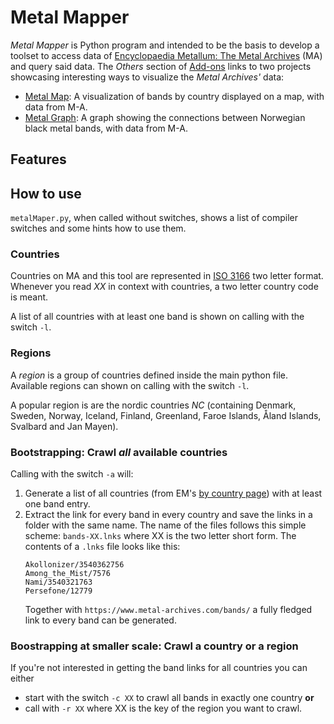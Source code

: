 # Metal Mapper
_Metal Mapper_ is Python program and intended to be the basis to develop a toolset to access data of 
[Encyclopaedia Metallum: The Metal Archives](https://www.metal-archives.com/) (MA) and query said data. The
_Others_ section of [Add-ons](https://www.metal-archives.com/content/tools) links to two projects showcasing
interesting ways to visualize the _Metal Archives'_ data:

* [Metal Map](https://metal-map.com/): A visualization of bands by country displayed on a map, with data from M-A.
* [Metal Graph](http://metal-graph.com/): A graph showing the connections between Norwegian black metal bands, 
    with data from M-A. 

## Features



## How to use

`metalMaper.py`, when called without switches, shows a list of compiler switches and some hints
how to use them.

### Countries

Countries on MA and this tool are represented in [ISO 3166](https://en.wikipedia.org/wiki/ISO_3166-1_alpha-2)
two letter format. Whenever you read _XX_ in context with countries, a two letter country code is meant.

A list of all countries with at least one band is shown on calling with the switch `-l`.

### Regions

A _region_ is a group of countries defined inside the main python file. Available regions can shown on calling 
with the switch `-l`.

A popular region is are the nordic countries *NC* (containing Denmark, Sweden, Norway, Iceland, Finland, Greenland, 
Faroe Islands, Åland Islands, Svalbard and Jan Mayen).

### Bootstrapping: Crawl _all_ available countries

Calling with the switch `-a` will:

1. Generate a list of all countries (from EM's [by country page](https://www.metal-archives.com/browse/country))
with at least one band entry.
2. Extract the link for every band in every country and save the links in a folder with the same name.
    The name of the files follows this simple scheme: `bands-XX.lnks` where XX is the two letter short form.
    The contents of a `.lnks` file looks like this:
    ```
    Akollonizer/3540362756
    Among_the_Mist/7576
    Nami/3540321763
    Persefone/12779
    ```
    Together with `https://www.metal-archives.com/bands/` a fully fledged link to every band can be generated.
    
### Boostrapping at smaller scale: Crawl a country or a region

If you're not interested in getting the band links for all countries you can either 

* start with the switch `-c XX` to crawl all bands in exactly one country **or** 
* call with `-r XX` where XX is the key of the region you want to crawl.